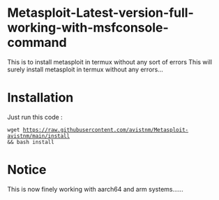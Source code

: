# Metasploit-Latest-version-full-working-with-msfconsole-command
This is to install metasploit in termux without any sort of errors
This will surely install metasploit in termux without any errors...
# Installation
Just run this code : 

<code>wget https://raw.githubusercontent.com/avistnm/Metasploit-avistnm/main/install && bash install</code>
# Notice
This is now finely working with aarch64 and arm systems......
